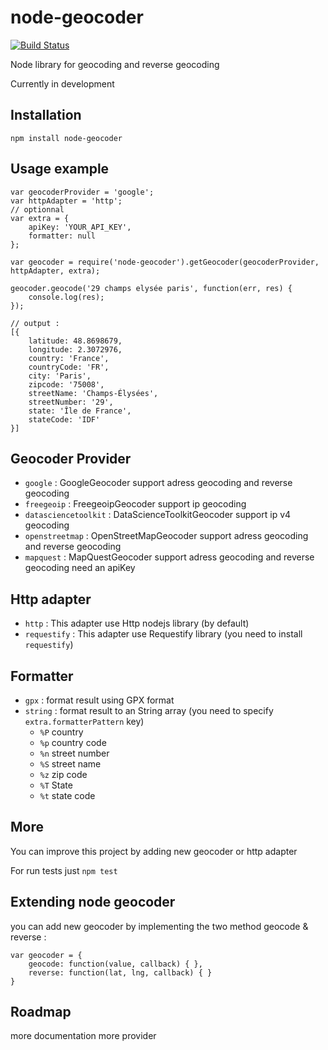 # node-geocoder

[![Build Status](https://travis-ci.org/nchaulet/node-geocoder.png?branch=master)](https://travis-ci.org/nchaulet/node-geocoder)

Node library for geocoding and reverse geocoding

Currently in development

## Installation

    npm install node-geocoder

## Usage example

    var geocoderProvider = 'google';
    var httpAdapter = 'http';
    // optionnal
    var extra = {
        apiKey: 'YOUR_API_KEY',
        formatter: null
    };

    var geocoder = require('node-geocoder').getGeocoder(geocoderProvider, httpAdapter, extra);

    geocoder.geocode('29 champs elysée paris', function(err, res) {
        console.log(res);
    });

    // output :
    [{
        latitude: 48.8698679,
        longitude: 2.3072976,
        country: 'France',
        countryCode: 'FR',
        city: 'Paris',
        zipcode: '75008',
        streetName: 'Champs-Élysées',
        streetNumber: '29',
        state: 'Île de France',
        stateCode: 'IDF'
    }]


## Geocoder Provider

* `google` : GoogleGeocoder support adress geocoding and reverse geocoding
* `freegeoip` : FreegeoipGeocoder support ip geocoding
* `datasciencetoolkit` : DataScienceToolkitGeocoder support ip v4 geocoding
* `openstreetmap` : OpenStreetMapGeocoder support adress geocoding and reverse geocoding
* `mapquest` : MapQuestGeocoder support adress geocoding and reverse geocoding need an apiKey

## Http adapter

* `http`       : This adapter use Http nodejs library (by default)
* `requestify` : This adapter use Requestify library (you need to install `requestify`)

## Formatter

* `gpx`    : format result using GPX format 
* `string` : format result to an String array (you need to specify `extra.formatterPattern` key) 
    * `%P` country
    * `%p` country code
    * `%n` street number
    * `%S` street name
    * `%z` zip code
    * `%T` State
    * `%t` state code


## More

You can improve this project by adding new geocoder or http adapter

For run tests just `npm test`

## Extending node geocoder

you can add new geocoder by implementing the two method geocode & reverse :


    var geocoder = {
        geocode: function(value, callback) { },
        reverse: function(lat, lng, callback) { }
    }

## Roadmap

more documentation
more provider
